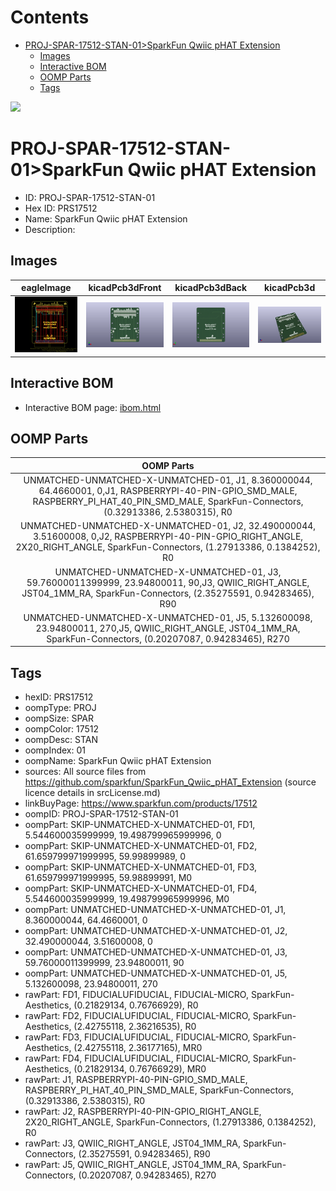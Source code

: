 



Contents
========

* [PROJ-SPAR-17512-STAN-01>SparkFun Qwiic pHAT Extension](#proj-spar-17512-stan-01sparkfun-qwiic-phat-extension)
	* [Images](#images)
	* [Interactive BOM](#interactive-bom)
	* [OOMP Parts](#oomp-parts)
	* [Tags](#tags)
  
![][im]
# PROJ-SPAR-17512-STAN-01>SparkFun Qwiic pHAT Extension

- ID: PROJ-SPAR-17512-STAN-01
- Hex ID: PRS17512
- Name: SparkFun Qwiic pHAT Extension
- Description: 

## Images
  
  

|eagleImage|kicadPcb3dFront|kicadPcb3dBack|kicadPcb3d|
| :---: | :---: | :---: | :---: |
|[![eagleImage](eagleImage_140.png)](eagleImage_600.png)|[![kicadPcb3dFront](kicadPcb3dFront_140.png)](kicadPcb3dFront_600.png)|[![kicadPcb3dBack](kicadPcb3dBack_140.png)](kicadPcb3dBack_600.png)|[![kicadPcb3d](kicadPcb3d_140.png)](kicadPcb3d_600.png)|

## Interactive BOM

- Interactive BOM page: [ibom.html](kicad/bom/ibom.html)

## OOMP Parts
  

|OOMP Parts|
| :---: |
|UNMATCHED-UNMATCHED-X-UNMATCHED-01, J1, 8.360000044, 64.4660001, 0,J1, RASPBERRYPI-40-PIN-GPIO_SMD_MALE, RASPBERRY_PI_HAT_40_PIN_SMD_MALE, SparkFun-Connectors, (0.32913386, 2.5380315), R0|
|UNMATCHED-UNMATCHED-X-UNMATCHED-01, J2, 32.490000044, 3.51600008, 0,J2, RASPBERRYPI-40-PIN-GPIO_RIGHT_ANGLE, 2X20_RIGHT_ANGLE, SparkFun-Connectors, (1.27913386, 0.1384252), R0|
|UNMATCHED-UNMATCHED-X-UNMATCHED-01, J3, 59.76000011399999, 23.94800011, 90,J3, QWIIC_RIGHT_ANGLE, JST04_1MM_RA, SparkFun-Connectors, (2.35275591, 0.94283465), R90|
|UNMATCHED-UNMATCHED-X-UNMATCHED-01, J5, 5.132600098, 23.94800011, 270,J5, QWIIC_RIGHT_ANGLE, JST04_1MM_RA, SparkFun-Connectors, (0.20207087, 0.94283465), R270|

## Tags

- hexID: PRS17512
- oompType: PROJ
- oompSize: SPAR
- oompColor: 17512
- oompDesc: STAN
- oompIndex: 01
- oompName: SparkFun Qwiic pHAT Extension
- sources: All source files from https://github.com/sparkfun/SparkFun_Qwiic_pHAT_Extension (source licence details in srcLicense.md)
- linkBuyPage: https://www.sparkfun.com/products/17512
- oompID: PROJ-SPAR-17512-STAN-01
- oompPart: SKIP-UNMATCHED-X-UNMATCHED-01, FD1, 5.544600035999999, 19.498799965999996, 0
- oompPart: SKIP-UNMATCHED-X-UNMATCHED-01, FD2, 61.659799971999995, 59.99899989, 0
- oompPart: SKIP-UNMATCHED-X-UNMATCHED-01, FD3, 61.659799971999995, 59.98899991, M0
- oompPart: SKIP-UNMATCHED-X-UNMATCHED-01, FD4, 5.544600035999999, 19.498799965999996, M0
- oompPart: UNMATCHED-UNMATCHED-X-UNMATCHED-01, J1, 8.360000044, 64.4660001, 0
- oompPart: UNMATCHED-UNMATCHED-X-UNMATCHED-01, J2, 32.490000044, 3.51600008, 0
- oompPart: UNMATCHED-UNMATCHED-X-UNMATCHED-01, J3, 59.76000011399999, 23.94800011, 90
- oompPart: UNMATCHED-UNMATCHED-X-UNMATCHED-01, J5, 5.132600098, 23.94800011, 270
- rawPart: FD1, FIDUCIALUFIDUCIAL, FIDUCIAL-MICRO, SparkFun-Aesthetics, (0.21829134, 0.76766929), R0
- rawPart: FD2, FIDUCIALUFIDUCIAL, FIDUCIAL-MICRO, SparkFun-Aesthetics, (2.42755118, 2.36216535), R0
- rawPart: FD3, FIDUCIALUFIDUCIAL, FIDUCIAL-MICRO, SparkFun-Aesthetics, (2.42755118, 2.36177165), MR0
- rawPart: FD4, FIDUCIALUFIDUCIAL, FIDUCIAL-MICRO, SparkFun-Aesthetics, (0.21829134, 0.76766929), MR0
- rawPart: J1, RASPBERRYPI-40-PIN-GPIO_SMD_MALE, RASPBERRY_PI_HAT_40_PIN_SMD_MALE, SparkFun-Connectors, (0.32913386, 2.5380315), R0
- rawPart: J2, RASPBERRYPI-40-PIN-GPIO_RIGHT_ANGLE, 2X20_RIGHT_ANGLE, SparkFun-Connectors, (1.27913386, 0.1384252), R0
- rawPart: J3, QWIIC_RIGHT_ANGLE, JST04_1MM_RA, SparkFun-Connectors, (2.35275591, 0.94283465), R90
- rawPart: J5, QWIIC_RIGHT_ANGLE, JST04_1MM_RA, SparkFun-Connectors, (0.20207087, 0.94283465), R270



[im]: kicadPcb3d_450.png
